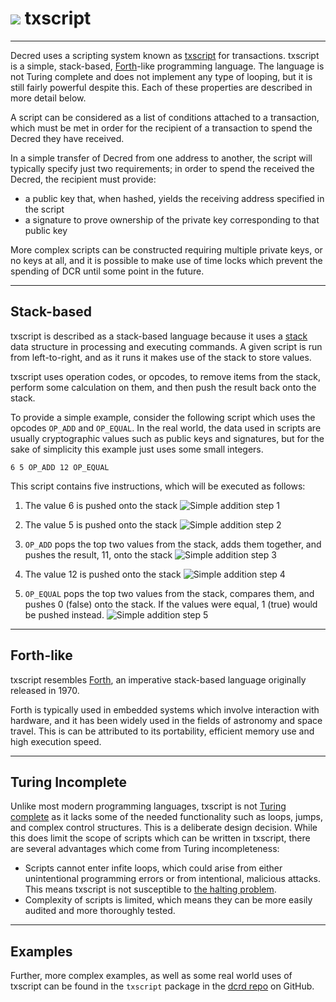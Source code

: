 # <img class="dcr-icon" src="/img/dcr-icons/Code.svg" /> txscript

---

Decred uses a scripting system known as
[txscript](https://github.com/decred/dcrd/tree/master/txscript) for
transactions.
txscript is a simple, stack-based,
[Forth](https://en.wikipedia.org/wiki/Forth_(programming_language))-like
programming language.
The language is not Turing complete and does not implement any
type of looping, but it is still fairly powerful despite this.
Each of these properties are described in more detail below.

A script can be considered as a list of conditions attached to a transaction,
which must be met in order for the recipient of a transaction to spend the
Decred they have received.

In a simple transfer of Decred from one address to another, the script will
typically specify just two requirements; in order to spend the received the
Decred, the recipient must provide:

- a public key that, when hashed, yields the receiving address specified in the
  script
- a signature to prove ownership of the private key corresponding to that public
  key

More complex scripts can be constructed requiring multiple private keys, or no
keys at all, and it is possible to make use of time locks which prevent the
spending of DCR until some point in the future.

---

## Stack-based

txscript is described as a stack-based language because it uses a
[stack](https://en.wikipedia.org/wiki/Stack_(abstract_data_type)) data structure
in processing and executing commands.
A given script is run from left-to-right, and as it runs it makes use of the
stack to store values.

txscript uses operation codes, or opcodes, to remove items from the stack,
perform some calculation on them, and then push the result back onto the stack.

To provide a simple example, consider the following script which uses the
opcodes `OP_ADD` and `OP_EQUAL`.
In the real world, the data used in scripts are usually cryptographic values
such as public keys and signatures, but for the sake of simplicity this example
just uses some small integers.

```no-highlight
6 5 OP_ADD 12 OP_EQUAL
```

This script contains five instructions, which will be executed as follows:

1. The value 6 is pushed onto the stack
  ![Simple addition step 1](/img/txscript/addition-1.png)

1. The value 5 is pushed onto the stack
  ![Simple addition step 2](/img/txscript/addition-2.png)

1. `OP_ADD` pops the top two values from the stack, adds them together, and pushes
   the result, 11, onto the stack
  ![Simple addition step 3](/img/txscript/addition-3.png)

1. The value 12 is pushed onto the stack
  ![Simple addition step 4](/img/txscript/addition-4.png)

1. `OP_EQUAL` pops the top two values from the stack, compares them, and pushes 0
   (false) onto the stack. If the values were equal, 1 (true) would be pushed
   instead.
  ![Simple addition step 5](/img/txscript/addition-5.png)

---

## Forth-like

txscript resembles [Forth](https://en.wikipedia.org/wiki/Forth_(programming_language)),
an imperative stack-based language originally released in 1970.

Forth is typically used in embedded systems which involve interaction with
hardware, and it has been widely used in the fields of astronomy and space
travel.
This is can be attributed to its portability, efficient memory use and high
execution speed.

---

## Turing Incomplete

Unlike most modern programming languages, txscript is not [Turing
complete](https://en.wikipedia.org/wiki/Turing_completeness) as it lacks some
of the needed functionality such as loops, jumps, and complex control
structures.
This is a deliberate design decision.
While this does limit the scope of scripts which can be written in txscript,
there are several advantages which come from Turing incompleteness:

- Scripts cannot enter infite loops, which could arise from either unintentional
  programming errors or from intentional, malicious attacks. This means txscript
  is not susceptible to [the halting
  problem](https://en.wikipedia.org/wiki/Halting_problem).
- Complexity of scripts is limited, which means they can be more easily audited
  and more thoroughly tested.

---

## Examples

Further, more complex examples, as well as some real world uses of txscript can
be found in the `txscript` package in the [dcrd
repo](https://github.com/decred/dcrd/tree/master/txscript#examples) on GitHub.
